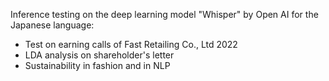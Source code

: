 Inference testing on the deep learning model "Whisper" by Open AI for the Japanese language:

* Test on earning calls of Fast Retailing Co., Ltd 2022
* LDA analysis on shareholder's letter
* Sustainability in fashion and in NLP 

